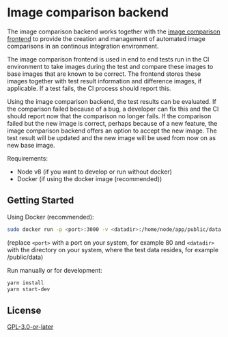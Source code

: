 # Image comparison backend

The image comparison backend works together with the
[image comparison frontend](https://github.com/jochendiekenbrock/image-comparison-frontend)
to provide the creation and management of automated image comparisons in an continous 
integration environment.

The image comparison frontend is used in end to end tests run in the CI environment to 
take images during the test
and compare these images to base images that are known to be correct. The frontend stores
these images together with test result information and difference images, if applicable.
If a test fails, the CI process should report this.

Using the image comparison backend, the test results can be evaluated. If the comparison failed
because of a bug, a developer can fix this and the CI should report now that the comparison no longer fails.
If the comparison failed but the new image is correct, perhaps because of a new feature,
the image comparison backend offers an option to accept the new image. The test result will be updated 
and the new image will be used from now on as new base image.

Requirements:
 * Node v8 (if you want to develop or run without docker)
 * Docker (if using the docker image (recommended))

## Getting Started
Using Docker (recommended):

```sh
sudo docker run -p <port>:3000 -v <datadir>:/home/node/app/public/data -d jochendiekenbrock/image-comparison-backend
```
(replace ```<port>``` with a port on your system, for example 80 and ```<datadir>``` with the directory on your system,
where the test data resides, for example /public/data)

Run manually or for development:

```sh
yarn install
yarn start-dev
```

## License

[GPL-3.0-or-later](./LICENSE.txt)
